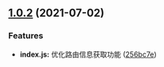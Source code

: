 ## [1.0.2](https://github.com/Oc-master/medusa-router/compare/1.0.1...1.0.2) (2021-07-02)


### Features

* **index.js:** 优化路由信息获取功能 ([256bc7e](https://github.com/Oc-master/medusa-router/commit/256bc7ea068e90359d92bc31fb198a5317c4879f))
